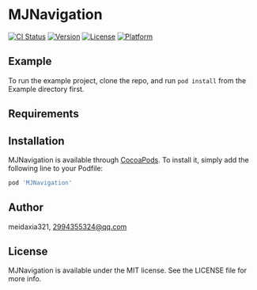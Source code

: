# MJNavigation

[![CI Status](https://img.shields.io/travis/meidaxia321/MJNavigation.svg?style=flat)](https://travis-ci.org/meidaxia321/MJNavigation)
[![Version](https://img.shields.io/cocoapods/v/MJNavigation.svg?style=flat)](https://cocoapods.org/pods/MJNavigation)
[![License](https://img.shields.io/cocoapods/l/MJNavigation.svg?style=flat)](https://cocoapods.org/pods/MJNavigation)
[![Platform](https://img.shields.io/cocoapods/p/MJNavigation.svg?style=flat)](https://cocoapods.org/pods/MJNavigation)

## Example

To run the example project, clone the repo, and run `pod install` from the Example directory first.

## Requirements

## Installation

MJNavigation is available through [CocoaPods](https://cocoapods.org). To install
it, simply add the following line to your Podfile:

```ruby
pod 'MJNavigation'
```

## Author

meidaxia321, 2994355324@qq.com

## License

MJNavigation is available under the MIT license. See the LICENSE file for more info.
